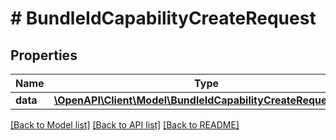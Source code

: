 # # BundleIdCapabilityCreateRequest

## Properties

Name | Type | Description | Notes
------------ | ------------- | ------------- | -------------
**data** | [**\OpenAPI\Client\Model\BundleIdCapabilityCreateRequestData**](BundleIdCapabilityCreateRequestData.md) |  | 

[[Back to Model list]](../../README.md#documentation-for-models) [[Back to API list]](../../README.md#documentation-for-api-endpoints) [[Back to README]](../../README.md)


